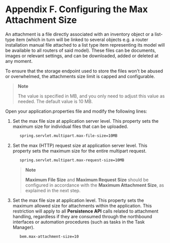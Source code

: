 # Appendix F. Configuring the Max Attachment Size

An attachment is a file directly associated with an inventory object or a list-type item (which in turn will be linked to several objects e.g. a router installation manual file attached to a list type item representing its model will be available to all routers of said model). These files can be documents, images or relevant settings, and can be downloaded, added or deleted at any moment.

To ensure that the storage endpoint used to store the files won't be abused or overwhelmed, the attachments size limit is capped and configurable.

> **Note**
>
> The value is specified in MB, and you only need to adjust this value as needed. The default value is 10 MB.
>

Open your application.properties file and modify the following lines:

1. Set the max file size at application server level. This property sets the maximum size for individual files that can be uploaded.

    ``` bash
       spring.servlet.multipart.max-file-size=10MB
    ```

2. Set the max (HTTP) request size at application server level. This property sets the maximum size for the entire multipart request.

    ``` bash
       spring.servlet.multipart.max-request-size=10MB
    ```

    > **Note**
    >
    > **Maximum File Size** and **Maximum Request Size** should be configured in accordance with the **Maximum Attachment Size**, as explained in the next step.
    >
    

3. Set the max file size at application level. This property sets the maximum allowed size for attachments within the application. This restriction will apply to all **Persistence API** calls related to attachment handling, regardless if they are consumed through the northbound interfaces or automation procedures (such as tasks in the Task Manager).

    ``` bash
       bem.max-attachment-size=10
    ```

